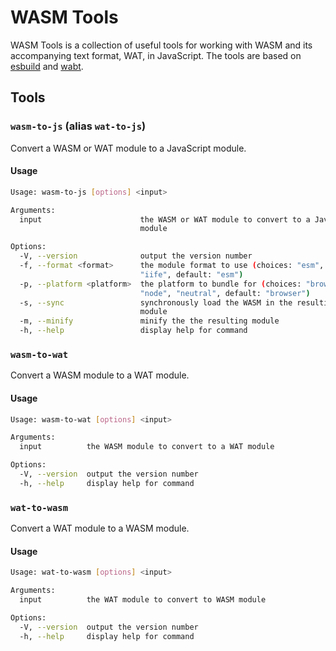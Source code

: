 # WASM Tools

WASM Tools is a collection of useful tools for working with WASM and its accompanying text format, WAT, in JavaScript. The tools are based on [esbuild](https://esbuild.github.io) and [wabt](https://github.com/WebAssembly/wabt).

## Tools

### `wasm-to-js` (alias `wat-to-js`)

Convert a WASM or WAT module to a JavaScript module.

#### Usage

```sh
Usage: wasm-to-js [options] <input>

Arguments:
  input                      the WASM or WAT module to convert to a JavaScript
                             module

Options:
  -V, --version              output the version number
  -f, --format <format>      the module format to use (choices: "esm", "cjs",
                             "iife", default: "esm")
  -p, --platform <platform>  the platform to bundle for (choices: "browser",
                             "node", "neutral", default: "browser")
  -s, --sync                 synchronously load the WASM in the resulting
                             module
  -m, --minify               minify the the resulting module
  -h, --help                 display help for command
```

### `wasm-to-wat`

Convert a WASM module to a WAT module.

#### Usage

```sh
Usage: wasm-to-wat [options] <input>

Arguments:
  input          the WASM module to convert to a WAT module

Options:
  -V, --version  output the version number
  -h, --help     display help for command
```

### `wat-to-wasm`

Convert a WAT module to a WASM module.

#### Usage

```sh
Usage: wat-to-wasm [options] <input>

Arguments:
  input          the WAT module to convert to WASM module

Options:
  -V, --version  output the version number
  -h, --help     display help for command
```
